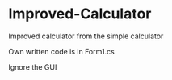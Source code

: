 # Improved-Calculator
Improved calculator from the simple calculator

Own written code is in Form1.cs

Ignore the GUI
